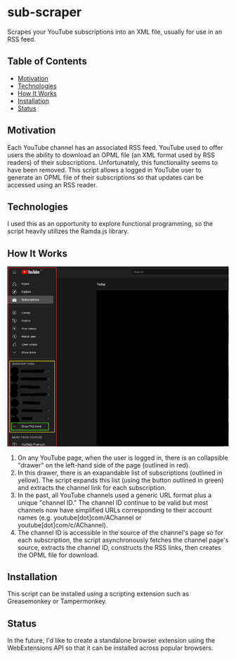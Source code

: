 # sub-scraper
Scrapes your YouTube subscriptions into an XML file, usually for use in an RSS feed. 

## Table of Contents
* [Motivation](https://github.com/antidipyramid/sub-scraper#motivation)
* [Technologies](https://github.com/antidipyramid/sub-scraper#technologies)
* [How It Works](https://github.com/antidipyramid/sub-scraper#how-it-works)
* [Installation](https://github.com/antidipyramid/sub-scraper#installation)
* [Status](https://github.com/antidipyramid/sub-scraper#status)

## Motivation
Each YouTube channel has an associated RSS feed. YouTube used to offer users the ability to download an OPML file (an XML format used by RSS readers) of their subscriptions. Unfortunately, this functionality seems to have been removed. This script allows a logged in YouTube user to generate an OPML file of their subscriptions so that updates can be accessed using an RSS reader.

## Technologies
I used this as an opportunity to explore functional programming, so the script heavily utilizes the Ramda.js library.

## How It Works
![Youtube Screenshot](images/youtube_screenshot.png)
1. On any YouTube page, when the user is logged in, there is an collapsible "drawer" on the left-hand side of the page (outlined in red).
2. In this drawer, there is an exapandable list of subscriptions (outlined in yellow). The script expands this list (using the button outlined in green) and extracts the channel link for each subscription.
3. In the past, all YouTube channels used a generic URL format plus a unique "channel ID." The channel ID continue to be valid but most channels now have simplified URLs corresponding to their account names (e.g. youtube[dot]com/AChannel or youtube[dot]com/c/AChannel).
4. The channel ID is accessible in the source of the channel's page so for each subscription, the script asynchronously fetches the channel page's source, extracts the channel ID, constructs the RSS links, then creates the OPML file for download.

## Installation
This script can be installed using a scripting extension such as Greasemonkey or Tampermonkey. 

## Status
In the future, I'd like to create a standalone browser extension using the WebExtensions API so that it can be installed across popular browsers.
